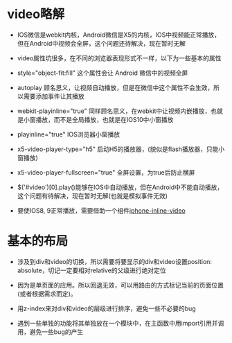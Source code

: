 # video略解 #

-    IOS微信是webkit内核，Android微信是X5的内核，IOS中视频能正常播放，但在Android中视频会全屏，这个问题还待解决，现在暂时无解

-    video属性坑很多，在不同的浏览器表现形式不一样，以下为一些基本的属性

-    style="object-fit:fill" 这个属性会让 Android 微信中的视频全屏

-    autoplay 顾名思义，让视频自动播放，但是在微信中这个属性不会生效，所以需要添加事件让其播放

-    webkit-playinline="true" 同样顾名思义，在webkit中让视频内嵌播放，也就是小窗播放，而不是全局播放，也就是在IOS10中小窗播放

-    playinline="true" IOS浏览器小窗播放

-    x5-video-player-type="h5" 启动H5的播放器，(貌似是flash播放器，只能小窗播放)

-    x5-video-player-fullscreen="true" 全屏设置，为true后防止横屏

-    $('#video')[0].play()能够在IOS中自动播放，但在Android中不能自动播放，这个问题有待解决，现在暂时无解(也就是模拟事件无效)

-    要使IOS8, 9正常播放，需要借助一个组件[iphone-inline-video](https://github.com/bfred-it/iphone-inline-video) 

# 基本的布局 #

-    涉及到div和video的切换，所以需要将要显示的div和video设置position: absolute，切记一定要相对relative的父级进行绝对定位

-    因为是单页面的应用。所以回退无效，可以用路由的方式标记当前的页面位置(或者根据需求而定)。

-    用z-index来对div和video的层级进行排序，避免一些不必要的bug

-   遇到一些单独的功能将其单独放在一个模块中，在主函数中用import引用并调用，避免一些bug的产生